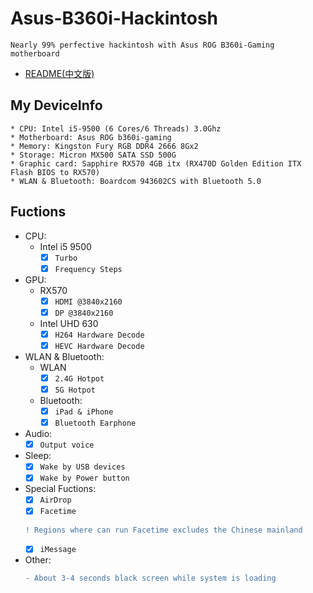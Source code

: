 # Asus-B360i-Hackintosh
    Nearly 99% perfective hackintosh with Asus ROG B360i-Gaming motherboard
 * [README(中文版)](./README(中文版).md)
## My DeviceInfo
    * CPU: Intel i5-9500 (6 Cores/6 Threads) 3.0Ghz  
    * Motherboard: Asus ROG b360i-gaming  
    * Memory: Kingston Fury RGB DDR4 2666 8Gx2  
    * Storage: Micron MX500 SATA SSD 500G  
    * Graphic card: Sapphire RX570 4GB itx (RX470D Golden Edition ITX Flash BIOS to RX570)  
    * WLAN & Bluetooth: Boardcom 943602CS with Bluetooth 5.0  
## Fuctions
* CPU:
  * Intel i5 9500
    - [x] ```Turbo```
    - [x] ```Frequency Steps```
* GPU:
  * RX570
    - [x] ```HDMI @3840x2160```
    - [x] ```DP @3840x2160```
  * Intel UHD 630
    - [x] ```H264 Hardware Decode```
    - [x] ```HEVC Hardware Decode```
* WLAN & Bluetooth:
  * WLAN
    - [x] ```2.4G Hotpot```
    - [x] ```5G Hotpot```
  * Bluetooth:
    - [x] ```iPad & iPhone```
    - [x] ```Bluetooth Earphone```
* Audio:
    - [x] ```Output voice```
* Sleep:
    - [x] ```Wake by USB devices```
    - [x] ```Wake by Power button```
* Special Fuctions:
    - [x] ```AirDrop```
    - [x] ```Facetime```
    ```diff
    ! Regions where can run Facetime excludes the Chinese mainland
    ```
    - [x] ```iMessage```
* Other:
    ```diff
    - About 3-4 seconds black screen while system is loading
    ```
